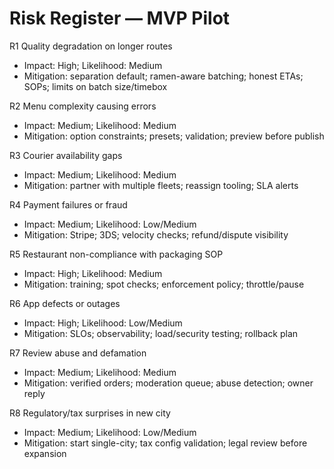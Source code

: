 # Risk Register — MVP Pilot

R1 Quality degradation on longer routes
- Impact: High; Likelihood: Medium
- Mitigation: separation default; ramen-aware batching; honest ETAs; SOPs; limits on batch size/timebox

R2 Menu complexity causing errors
- Impact: Medium; Likelihood: Medium
- Mitigation: option constraints; presets; validation; preview before publish

R3 Courier availability gaps
- Impact: Medium; Likelihood: Medium
- Mitigation: partner with multiple fleets; reassign tooling; SLA alerts

R4 Payment failures or fraud
- Impact: Medium; Likelihood: Low/Medium
- Mitigation: Stripe; 3DS; velocity checks; refund/dispute visibility

R5 Restaurant non-compliance with packaging SOP
- Impact: High; Likelihood: Medium
- Mitigation: training; spot checks; enforcement policy; throttle/pause

R6 App defects or outages
- Impact: High; Likelihood: Low/Medium
- Mitigation: SLOs; observability; load/security testing; rollback plan

R7 Review abuse and defamation
- Impact: Medium; Likelihood: Medium
- Mitigation: verified orders; moderation queue; abuse detection; owner reply

R8 Regulatory/tax surprises in new city
- Impact: Medium; Likelihood: Low/Medium
- Mitigation: start single-city; tax config validation; legal review before expansion

